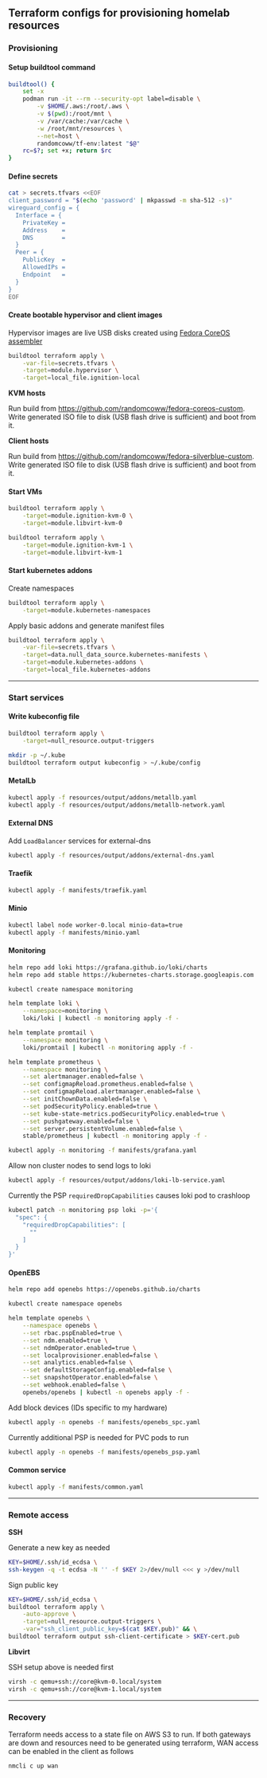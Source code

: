 ## Terraform configs for provisioning homelab resources

### Provisioning

#### Setup buildtool command

```bash
buildtool() {
    set -x
    podman run -it --rm --security-opt label=disable \
        -v $HOME/.aws:/root/.aws \
        -v $(pwd):/root/mnt \
        -v /var/cache:/var/cache \
        -w /root/mnt/resources \
        --net=host \
        randomcoww/tf-env:latest "$@"
    rc=$?; set +x; return $rc
}
```

#### Define secrets

```bash
cat > secrets.tfvars <<EOF
client_password = "$(echo 'password' | mkpasswd -m sha-512 -s)"
wireguard_config = {
  Interface = {
    PrivateKey =
    Address    =
    DNS        =
  }
  Peer = {
    PublicKey  =
    AllowedIPs =
    Endpoint   =
  }
}
EOF
```

#### Create bootable hypervisor and client images

Hypervisor images are live USB disks created using [Fedora CoreOS assembler](https://github.com/coreos/coreos-assembler)

```bash
buildtool terraform apply \
    -var-file=secrets.tfvars \
    -target=module.hypervisor \
    -target=local_file.ignition-local
```

**KVM hosts**

Run build from https://github.com/randomcoww/fedora-coreos-custom. Write generated ISO file to disk (USB flash drive is sufficient) and boot from it.

**Client hosts**

Run build from https://github.com/randomcoww/fedora-silverblue-custom. Write generated ISO file to disk (USB flash drive is sufficient) and boot from it.

#### Start VMs

```bash
buildtool terraform apply \
    -target=module.ignition-kvm-0 \
    -target=module.libvirt-kvm-0

buildtool terraform apply \
    -target=module.ignition-kvm-1 \
    -target=module.libvirt-kvm-1
```

#### Start kubernetes addons

Create namespaces

```bash
buildtool terraform apply \
    -target=module.kubernetes-namespaces
```

Apply basic addons and generate manifest files

```bash
buildtool terraform apply \
    -var-file=secrets.tfvars \
    -target=data.null_data_source.kubernetes-manifests \
    -target=module.kubernetes-addons \
    -target=local_file.kubernetes-addons
```

---

### Start services

#### Write kubeconfig file

```bash
buildtool terraform apply \
    -target=null_resource.output-triggers

mkdir -p ~/.kube
buildtool terraform output kubeconfig > ~/.kube/config
```

#### MetalLb

```bash
kubectl apply -f resources/output/addons/metallb.yaml
kubectl apply -f resources/output/addons/metallb-network.yaml
```

#### External DNS

Add `LoadBalancer` services for external-dns

```bash
kubectl apply -f resources/output/addons/external-dns.yaml
```

#### Traefik

```bash
kubectl apply -f manifests/traefik.yaml
```

#### Minio

```bash
kubectl label node worker-0.local minio-data=true
kubectl apply -f manifests/minio.yaml
```

#### Monitoring

```bash
helm repo add loki https://grafana.github.io/loki/charts
helm repo add stable https://kubernetes-charts.storage.googleapis.com

kubectl create namespace monitoring

helm template loki \
    --namespace=monitoring \
    loki/loki | kubectl -n monitoring apply -f -

helm template promtail \
    --namespace monitoring \
    loki/promtail | kubectl -n monitoring apply -f -

helm template prometheus \
    --namespace monitoring \
    --set alertmanager.enabled=false \
    --set configmapReload.prometheus.enabled=false \
    --set configmapReload.alertmanager.enabled=false \
    --set initChownData.enabled=false \
    --set podSecurityPolicy.enabled=true \
    --set kube-state-metrics.podSecurityPolicy.enabled=true \
    --set pushgateway.enabled=false \
    --set server.persistentVolume.enabled=false \
    stable/prometheus | kubectl -n monitoring apply -f -

kubectl apply -n monitoring -f manifests/grafana.yaml
```

Allow non cluster nodes to send logs to loki

```bash
kubectl apply -f resources/output/addons/loki-lb-service.yaml
```

Currently the PSP `requiredDropCapabilities` causes loki pod to crashloop

```bash
kubectl patch -n monitoring psp loki -p='{
  "spec": {
    "requiredDropCapabilities": [
      ""
    ]
  }
}'
```

#### OpenEBS

```bash
helm repo add openebs https://openebs.github.io/charts

kubectl create namespace openebs

helm template openebs \
    --namespace openebs \
    --set rbac.pspEnabled=true \
    --set ndm.enabled=true \
    --set ndmOperator.enabled=true \
    --set localprovisioner.enabled=false \
    --set analytics.enabled=false \
    --set defaultStorageConfig.enabled=false \
    --set snapshotOperator.enabled=false \
    --set webhook.enabled=false \
    openebs/openebs | kubectl -n openebs apply -f -
```

Add block devices (IDs specific to my hardware)

```bash
kubectl apply -n openebs -f manifests/openebs_spc.yaml
```

Currently additional PSP is needed for PVC pods to run

```bash
kubectl apply -n openebs -f manifests/openebs_psp.yaml
```

#### Common service

```bash
kubectl apply -f manifests/common.yaml
```

---

### Remote access

**SSH**

Generate a new key as needed
```bash
KEY=$HOME/.ssh/id_ecdsa \
ssh-keygen -q -t ecdsa -N '' -f $KEY 2>/dev/null <<< y >/dev/null
```

Sign public key
```bash
KEY=$HOME/.ssh/id_ecdsa \
buildtool terraform apply \
    -auto-approve \
    -target=null_resource.output-triggers \
    -var="ssh_client_public_key=$(cat $KEY.pub)" && \
buildtool terraform output ssh-client-certificate > $KEY-cert.pub
```

**Libvirt**

SSH setup above is needed first

```bash
virsh -c qemu+ssh://core@kvm-0.local/system
virsh -c qemu+ssh://core@kvm-1.local/system
```

---

### Recovery

Terraform needs access to a state file on AWS S3 to run. If both gateways are down and resources need to be generated using terraform, WAN access can be enabled in the client as follows

```
nmcli c up wan
```